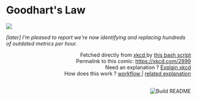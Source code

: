 # <b>Goodhart's Law</b>

[![](https://imgs.xkcd.com/comics/goodharts_law.png)](https://xkcd.com/2899)

<i>[later] I&#39;m pleased to report we&#39;re now identifying and replacing hundreds of outdated metrics per hour.</i>

<div align="right">
  Fetched directly from
  <a href="https://xkcd.com">
    xkcd
  </a>
  by
  <a href="https://github.com/Vanille-N/Vanille-N/blob/master/fetch">
    this bash script
  </a>
</div>
<div align="right">
  Permalink to this comic:
  <a href="https://xkcd.com/2899">
    https://xkcd.com/2899
  </a>
</div>
<div align="right">
  Need an explanation ?
  <a href="https://www.explainxkcd.com/wiki/index.php/2899">
    Explain xkcd
  </a>
</div>
<div align="right">
  How does this work ?
  <a href="https://github.com/Vanille-N/Vanille-N/blob/master/.github/workflows/build.yml">
    workflow
  </a>
  |
  <a href="https://simonwillison.net/2020/Jul/10/self-updating-profile-readme/">
    related explanation
  </a>
</div><br>

<a href="https://github.com/Vanille-N/Vanille-N/actions"><img src="https://github.com/Vanille-N/Vanille-N/workflows/Build%20README/badge.svg" align="right" alt="Build README"></a>
